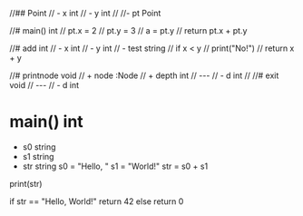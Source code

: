 //## Point
//  - x int
//  - y int
//
//- pt Point

//# main() int
//  pt.x = 2
//  pt.y = 3
//  a = pt.y
//  return pt.x + pt.y

//# add int
//    - x int
//    - y int
//        - test string
//        if x < y
//            print("No!")
//        return x + y

//# printnode void
//  + node :Node
//  + depth int
//  ---
//  - d int
//
//# exit void
//  ---
//  - d int

# main() int
  - s0 string
  - s1 string
  - str string
  s0 = "Hello, "
  s1 = "World!"
  str = s0 + s1

  print(str)

  if str == "Hello, World!"
    return 42
  else
    return 0

